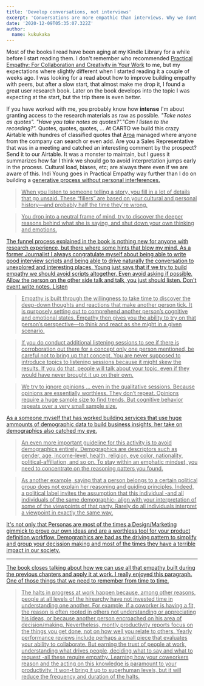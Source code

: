 ```yaml
---
title: 'Develop conversations, not interviews'
excerpt: 'Conversations are more empathic than interviews. Why we dont use them more while doing user reserch? Thats one of the questions Indi Young asks in Practical Empathy'
date: '2020-12-09T05:35:07.322Z'
author:
  name: kukukaka
---
```

Most of the books I read have been aging at my Kindle Library for a while before I start reading them. I don't remember who recommended <a href="https://www.amazon.com/Practical-Empathy-Collaboration-Creativity-Your-ebook/dp/B00RY9R8H8/ref=sr_1_1?crid=1O601WI9JQYCB&keywords=practical+empathy&qid=1607453908&sprefix=practical+empa%2Caps%2C264&sr=8-1" title="Practical Empathy book in Amazon" class="link" >Practical Empathy: For Collaboration and Creativity in Your Work</a> to me, but my expectations where slightly different when I started reading it a couple of weeks ago. I was looking for a read about how to improve building empathy with peers, but after a slow start, that almost make me drop it, I found a great user research book. Later on the book develops into the topic I was expecting at the start, but the trip there is even better.

If you have worked with me, you probably know how <b>intense</b> I'm about granting access to the research materials as raw as possible. <i>"Take notes as quotes". "Have you take notes as quotes?"."Can I listen to the recording?".</i> Quotes, quotes, quotes, ... 
At CARTO we build this crazy Airtable with hundres of classified quotes that <a href="https://twitter.com/aroiki_" title="Aroa's Twitter" class="link">Aroa</a> managed where anyone from the company can search or even add. Are you a Sales Representative that was in a meeting and catched an interesting comment by the prospect? Send it to our Airtable. It was a monster to maintain, but I guess it summarizes how far I think we should go to avoid interpretation jumps early in the process. Cultural load, biases, etc; are always there even if we are aware of this.
Indi Young goes in Practical Empathy way further than I do on building a <a href="../blog/empathic-research/generative.png" title="Generative research" class="link">generative process without personal interferences. 
<blockquote>When you listen to someone telling a story, you fill in a lot of details that go unsaid. These “fillers” are based on your cultural and personal history—and probably half the time they're wrong.</blockquote>

<blockquote>You drop into a neutral frame of mind, try to discover the deeper reasons behind what she is saying, and shut down your own thinking and emotions.</blockquote>

The funnel process explained in the book is nothing new for anyone with research experience, but there where some hints that blow my mind. As a former Journalist I always congratulate myself about being able to write good interview scripts and being able to drive naturally the conversation to unexplored and interesting places. Young just says that if we try to build empathy we should avoid scripts altogether. Even avoid asking if possible. Allow the person on the other side talk and talk, you just should listen. Don't event write notes. Listen

<blockquote>Empathy is built through the willingness to take time to discover the deep-down thoughts and reactions that make another person tick. It is purposely setting out to comprehend another person’s cognitive and emotional states. Empathy then gives you the ability to try on that person’s perspective—to think and react as she might in a given scenario.</blockquote>

<blockquote>If you do conduct additional listening sessions to see if there is corroboration out there for a concept only one person mentioned, be careful not to bring up that concept. You are never supposed to introduce topics to listening sessions because it might skew the results. If you do that, people will talk about your topic, even if they would have never brought it up on their own.</blockquote>

<blockquote>We try to ignore opinions ... even in the qualitative sessions. Because opinions are essentially worthless. They don’t repeat. Opinions require a huge sample size to find trends. But cognitive behavior repeats over a very small sample size.</blockquote>

As a someone myself that has worked building services that use huge ammounts of demographic data to build business insights, her take on demographics also catched my eye. 

<blockquote>An even more important guideline for this activity is to avoid demographics entirely. Demographics are descriptors such as gender, age, income-level, health, religion, eye color, nationality, political-affiliation, and so on. To stay within an emphatic mindset, you need to concentrate on the reasoning patters you found.</blockquote>

<blockquote>As another example, saying that a person belongs to a certain political group does not explain her reasoning and guiding principles. Indeed, a political label invites the assumption that this individual -and all individuals of the same demographic- align with your interpretation of some of the viewpoints of that party. Rarely do all individuals interpret a viewpoint in exactly the same way.</blockquote>

It's not only that Personas are most of the times a Design/Marketing gimmick to prove our own ideas and are a worthless tool for your product definition workflow. 
Demographics are bad as the driving pattern to simplify and group your decission making and most of the times they have a terrible impact in our society.

----

The book closes talking about how we can use all that empathy built during the previous chapters and apply it at work. I really enjoyed this paragraph. One of those things that we need to remember from time to time.

<blockquote>The halts in progress at work happen because, among other reasons, people at all levels of the hirearchy have not invested time in understanding one another. For example, if a coworker is having a fit, the reason is often rooted in others not understanding or appreciating his ideas, or because another person encroached on his area of decision/making.
Nevertheless, montly productivity reports focus on the things you get done, not on how well you relate to others. Yearly performance reviews include perhaps a small piece that evaluates your ability to collaborate. But earning the trust of people at work, understanding what drives people, deciding what to say and what to request -all these require empathy. Learning how your coweorkers reason and the acting on this knowledge is paramount to your productivity. It won-t bring it up to superhuman levels, but it will reduce the frequency and duration of the halts.</blockquote>

